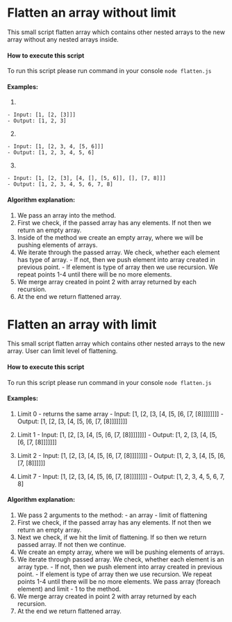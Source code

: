 # Flatten an array without limit

This small script flatten array which contains other nested arrays to the new array without any nested arrays inside.

#### How to execute this script

To run this script please run command in your console ```node flatten.js```

#### Examples:

  1.
    - Input: [1, [2, [3]]]
    - Output: [1, 2, 3]

  2.
    - Input: [1, [2, 3, 4, [5, 6]]]
    - Output: [1, 2, 3, 4, 5, 6]

  3.
    - Input: [1, [2, [3], [4, [], [5, 6]], [], [7, 8]]]
    - Output: [1, 2, 3, 4, 5, 6, 7, 8]

#### Algorithm explanation:

  1. We pass an array into the method.
  2. First we check, if the passed array has any elements. If not then we return an empty array.
  3. Inside of the method we create an empty array, where we will be pushing elements of arrays.
  4. We iterate through the passed array. We check, whether each element has type of array.
    - If not, then we push element into array created in previous point.
    - If element is type of array then we use recursion. We repeat points 1-4 until there will be no more elements.
  5. We merge array created in point 2 with array returned by each recursion.
  6. At the end we return flattened array.


  # Flatten an array with limit

This small script flatten array which contains other nested arrays to the new array. User can limit level of flattening.

#### How to execute this script

To run this script please run command in your console ```node flatten.js```

#### Examples:

  1. Limit 0 - returns the same array
    - Input: [1, [2, [3, [4, [5, [6, [7, [8]]]]]]]]
    - Output: [1, [2, [3, [4, [5, [6, [7, [8]]]]]]]]

  2. Limit 1
    - Input: [1, [2, [3, [4, [5, [6, [7, [8]]]]]]]]
    - Output: [1, 2, [3, [4, [5, [6, [7, [8]]]]]]]

  3. Limit 2
    - Input: [1, [2, [3, [4, [5, [6, [7, [8]]]]]]]]
    - Output: [1, 2, 3, [4, [5, [6, [7, [8]]]]]]

  4. Limit 7
    - Input: [1, [2, [3, [4, [5, [6, [7, [8]]]]]]]]
    - Output: [1, 2, 3, 4, 5, 6, 7, 8]

#### Algorithm explanation:

  1. We pass 2 arguments to the method:
    - an array
    - limit of flattening
  2. First we check, if the passed array has any elements. If not then we return an empty array.
  3. Next we check, if we hit the limit of flattening. If so then we return passed array. If not then we continue.
  3. We create an empty array, where we will be pushing elements of arrays.
  4. We iterate through passed array. We check, whether each element is an array type.
    - If not, then we push element into array created in previous point.
    - If element is type of array then we use recursion. We repeat points 1-4 until there will be no more elements. We pass array (foreach element) and limit - 1 to the method.
  5. We merge array created in point 2 with array returned by each recursion.
  6. At the end we return flattened array.